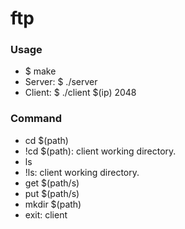 # ftp
### Usage
- $ make
- Server: $ ./server
- Client: $ ./client $(ip) 2048
### Command
- cd $(path)
- !cd $(path): client working directory.
- ls
- !ls: client working directory.
- get $(path/s)
- put $(path/s)
- mkdir $(path)
- exit: client
